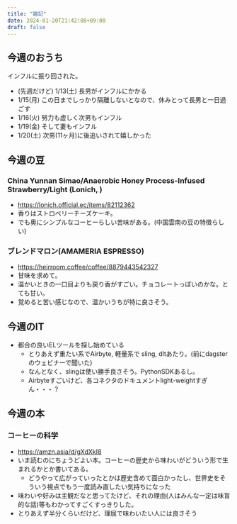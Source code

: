 ```yaml
---
title: "雑記"
date: 2024-01-20T21:42:08+09:00
draft: false
---
```


## 今週のおうち

インフルに振り回された。

- (先週だけど) 1/13(土) 長男がインフルにかかる
- 1/15(月) この日までしっかり隔離しないとなので、休みとって長男と一日過ごす
- 1/16(火) 努力も虚しく次男もインフル
- 1/19(金) そして妻もインフル
- 1/20(土) 次男(11ヶ月)に後追いされて嬉しかった

## 今週の豆

### China Yunnan Simao/Anaerobic Honey Process-Infused Strawberry/Light (Lonich,     )

- https://lonich.official.ec/items/82112362
- 香りはストロベリーチーズケーキ。
- でも奥にシンプルなコーヒーらしい苦味がある。(中国雲南の豆の特徴らしい)

### ブレンドマロン(AMAMERIA ESPRESSO)

- https://heirroom.coffee/coffee/8879443542327
- 甘味を求めて。
- 温かいときの一口目よりも戻り香がすごい。チョコレートっぽいのかな。とても甘い。
- 覚めると苦い感じなので、温かいうちが特に良さそう。

## 今週のIT

- 都合の良いELツールを探し始めている
  - とりあえず重たい系でAirbyte, 軽量系で sling, dltあたり。(前にdagsterのウェビナーで聞いた)
  - なんとなく、slingは使い勝手良さそう。PythonSDKあるし。
  - Airbyteすごいけど、各コネクタのドキュメントlight-weightすぎん・・・？

## 今週の本
### コーヒーの科学

- https://amzn.asia/d/gXdXkI8
- いま読むのにちょうどよい本。コーヒーの歴史から味わいがどういう形で生まれるかとか書いてある。
  - どうやって広がっていったとかは歴史含めて面白かったし、世界史をそういう視点でもう一度読み直したい気持ちになった
- 味わいや好みは主観だなと思ってたけど、それの理由(人はみんな一定は味盲的な話)等もわかってすごくすっきりした。
- とりあえず半分くらいだけど、理屈で味わいたい人には良さそう

